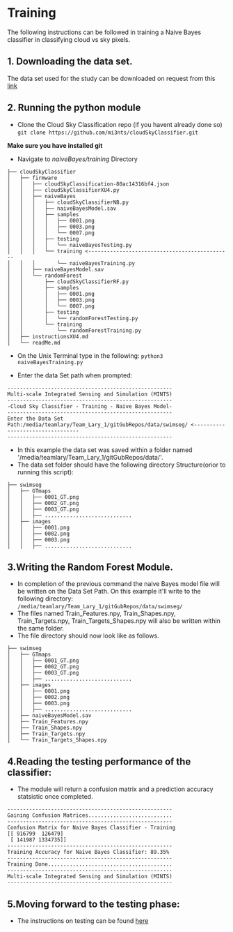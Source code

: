 
# Training 

The following instructions can be followed in training a Naive Bayes classifier in classifying cloud vs sky pixels. 

## 1. Downloading the data set.
The data set used for the study can be downloaded on request from this [link](http://vintage.winklerbros.net/swimseg.html)

## 2. Running the python module

- Clone the Cloud Sky Classification repo (if you havent already done so)
```git clone https://github.com/mi3nts/cloudSkyClassifier.git```</br>

**Make sure you have installed git**
- Navigate to *naiveBayes/training* Directory  
```
├── cloudSkyClassifier
│   ├── firmware
│   │   ├── cloudSkyClassification-80ac14316bf4.json
│   │   ├── cloudSkyClassifierXU4.py
│   │   ├── naiveBayes
│   │   │   ├── cloudSkyClassifierNB.py
│   │   │   ├── naiveBayesModel.sav
│   │   │   ├── samples
│   │   │   │   ├── 0001.png
│   │   │   │   ├── 0003.png
│   │   │   │   └── 0007.png
│   │   │   ├── testing
│   │   │   │   └── naiveBayesTesting.py
│   │   │   └── training <----------------------------------------------
│   │   │       └── naiveBayesTraining.py
│   │   ├── naiveBayesModel.sav
│   │   └── randomForest
│   │       ├── cloudSkyClassifierRF.py
│   │       ├── samples
│   │       │   ├── 0001.png
│   │       │   ├── 0003.png
│   │       │   └── 0007.png
│   │       ├── testing
│   │       │   └── randomForestTesting.py
│   │       └── training 
│   │           └── randomForestTraining.py
│   ├── instructionsXU4.md
│   └── readMe.md
```
- On the Unix Terminal type in the following:
``` python3 naiveBayesTraining.py ```

- Enter the data Set path when prompted: 
```
-----------------------------------------------------
Multi-scale Integrated Sensing and Simulation (MINTS)
-----------------------------------------------------
-Cloud Sky Classifier - Training - Naive Bayes Model-
-----------------------------------------------------
Enter the Data Set Path:/media/teamlary/Team_Lary_1/gitGubRepos/data/swimseg/ <---------------------------------   
-----------------------------------------------------

```
- In this example the data set was saved within a folder named '/media/teamlary/Team_Lary_1/gitGubRepos/data/'. 
- The data set folder should have the following directory Structure(orior to running this script):
```
├── swimseg
│   ├── GTmaps
│   │   ├── 0001_GT.png
│   │   ├── 0002_GT.png
│   │   ├── 0003_GT.png
│   │   ├── ............................
│   ├── images
│   │   ├── 0001.png
│   │   ├── 0002.png
│   │   ├── 0003.png
│   │   ├── ............................
```

## 3.Writing the Random Forest Module. 
- In completion of the previous command the naive Bayes model file will be written on the Data Set Path. On this example it'll write to the following directory: 
```/media/teamlary/Team_Lary_1/gitGubRepos/data/swimseg/ ```
- The files named Train_Features.npy, Train_Shapes.npy, Train_Targets.npy, Train_Targets_Shapes.npy will also be written within the same folder.
- The file directory should now look like as follows.
```
├── swimseg
│   ├── GTmaps
│   │   ├── 0001_GT.png
│   │   ├── 0002_GT.png
│   │   ├── 0003_GT.png
│   │   ├── ............................
│   ├── images
│   │   ├── 0001.png
│   │   ├── 0002.png
│   │   ├── 0003.png
│   │   ├── ............................
│   ├── naiveBayesModel.sav
│   ├── Train_Features.npy
│   ├── Train_Shapes.npy
│   ├── Train_Targets.npy
│   └── Train_Targets_Shapes.npy
```
## 4.Reading the testing performance of the classifier:
- The module will return a confusion matrix and a prediction accuracy statsistic once completed.
```
-----------------------------------------------------
Gaining Confusion Matrices...........................
-----------------------------------------------------
Confusion Matrix for Naive Bayes Classifier - Training
[[ 916799  126479]
 [ 141987 1334735]]
-----------------------------------------------------
Training Accuracy for Naive Bayes Classifier: 89.35%
-----------------------------------------------------
Training Done........................................
-----------------------------------------------------
Multi-scale Integrated Sensing and Simulation (MINTS)
-----------------------------------------------------

```
## 5.Moving forward to the testing phase:
- The instructions on testing can be found [here](https://github.com/mi3nts/cloudSkyClassifier/firmware/naiveBayes/testing)









